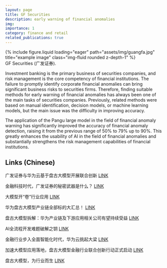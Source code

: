```yaml
---
layout: page
title: GF Securities
description: early warning of financial anomalies
img: 
importance: 1
category: finance and retail
related_publications: true
---
```


<div class="row">
    <div class="col-sm mt-3 mt-md-0">
        {% include figure.liquid loading="eager" path="assets/img/guangfa.jpg" title="example image" class="img-fluid rounded z-depth-1" %}
    </div>
</div>
<div class="caption">
    GF Securities (广发证券).
</div>

Investment banking is the primary business of securities companies, and risk management is the core competency of financial institutions. The failure to promptly identify corporate financial anomalies can bring significant business risks to securities firms. Therefore, finding suitable methods for early warning of financial anomalies has always been one of the main tasks of securities companies. Previously, related methods were based on manual identification, decision models, or machine learning models, but the main issue was the difficulty in improving accuracy.



The application of the Pangu large model in the field of financial anomaly warning has significantly improved the accuracy of financial anomaly detection, raising it from the previous range of 50% to 79% up to 90%. This greatly enhances the usability of AI in the field of financial anomalies and substantially strengthens the risk management capabilities of financial institutions.

<div class="publications">
    <h2>Links (Chinese)</h2>
    <p>广发证券与华为云基于盘古大模型开展联合创新 <a href="https://www.fromgeek.com/ai/588542.html">LINK</a></p>
    <p>金融科技时代，广发证券的秘密武器是什么？ <a href="https://baijiahao.baidu.com/s?id=1720661031273974580&wfr=spider&for=pc">LINK</a></p>
    <p>大模型开“卷”行业应用 <a href="https://baijiahao.baidu.com/s?id=1785126414080994200&wfr=spider&for=pc">LINK</a></p>
    <p>华为盘古大模型产业链全部标的大汇总！ <a href="https://9fzt.com/common/ebc6a4ab75d327ec646e215b43e16067.html">LINK</a></p>
    <p>盘古大模型拆解：华为产业链及下游应用相关公司有望持续受益 <a href="https://baijiahao.baidu.com/s?id=1761571685822125196&wfr=spider&for=pc">LINK</a></p>
    <p>AI全流程开发难题破解之钥 <a href="https://developer.huawei.com/consumer/cn/forum/topic/0203944726946160186">LINK</a></p>
    <p>金融行业步入全面智能化时代，华为云挑起大梁 <a href="http://xinsanban.10jqka.com.cn/20231205/c652871628.shtml">LINK</a></p>
    <p>加速大模型应用落地，盘古大模型金融行业联合创新行动正式启动 <a href="https://baijiahao.baidu.com/s?id=1783992055113056769&wfr=spider&for=pc">LINK</a></p>
    <p>盘古大模型，为行业而生  <a href="https://www.sohu.com/a/696432554_120932824">LINK</a></p>
</div>
